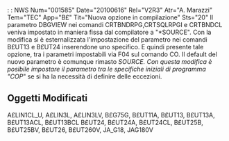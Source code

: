  :  : NWS Num="001585" Date="20100616" Rel="V2R3" Atr="A. Marazzi" Tem="TEC" App="B£" Tit="Nuova opzione in compilazione" Sts="20"
Il parametro DBGVIEW nei comandi CRTBNDRPG,CRTSQLRPGI e CRTBNDCL veniva impostato in maniera fissa
dal compilatore a "*SOURCE".
Con la modifica si è esternalizzata l'impostazione del parametro nei comandi B£UT13 e B£UT24 inserendone uno specifico.
E quindi presente tale opzione, tra i parametri impostabili via F04 sul comando CO.
Il default del nuovo parametro è comunque rimasto *SOURCE.
Con questa modifica è posibile impostare il parametro tra le specifiche iniziali di programma "COP*"
se si ha la necessità di definire delle eccezioni.

Oggetti Modificati
------------------
A£LIN1CL_U, A£LIN3L, A£LIN3LV, B£G75G, B£UT11A, B£UT13, B£UT13A, B£UT13ACL, B£UT13BCL B£UT24, B£UT24A, B£UT24CL, B£UT25B, B£UT25BV, B£UT26, B£UT260V, JA_G18, JAG180V 